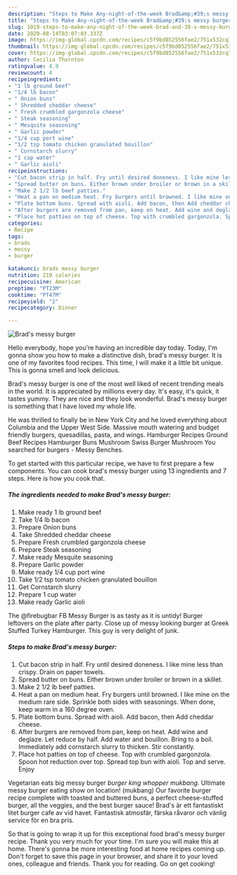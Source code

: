 ```yaml
---
description: "Steps to Make Any-night-of-the-week Brad&amp;#39;s messy burger"
title: "Steps to Make Any-night-of-the-week Brad&amp;#39;s messy burger"
slug: 1019-steps-to-make-any-night-of-the-week-brad-and-39-s-messy-burger
date: 2020-08-14T03:07:03.337Z
image: https://img-global.cpcdn.com/recipes/c5f9bd852556fae2/751x532cq70/brads-messy-burger-recipe-main-photo.jpg
thumbnail: https://img-global.cpcdn.com/recipes/c5f9bd852556fae2/751x532cq70/brads-messy-burger-recipe-main-photo.jpg
cover: https://img-global.cpcdn.com/recipes/c5f9bd852556fae2/751x532cq70/brads-messy-burger-recipe-main-photo.jpg
author: Cecilia Thornton
ratingvalue: 4.9
reviewcount: 4
recipeingredient:
- "1 lb ground beef"
- "1/4 lb bacon"
- " Onion buns"
- " Shredded cheddar cheese"
- " Fresh crumbled gargonzola cheese"
- " Steak seasoning"
- " Mesquite seasoning"
- " Garlic powder"
- "1/4 cup port wine"
- "1/2 tsp tomato chicken granulated bouillon"
- " Cornstarch slurry"
- "1 cup water"
- " Garlic aioli"
recipeinstructions:
- "Cut bacon strip in half. Fry until desired doneness. I like mine less than crispy. Drain on paper towels."
- "Spread butter on buns. Either brown under broiler or brown in a skillet."
- "Make 2 1/2 lb beef patties."
- "Heat a pan on medium heat. Fry burgers until browned. I like mine on the medium rare side. Sprinkle both sides with seasonings. When done, keep warm in a 160 degree oven."
- "Plate bottom buns. Spread with aioli. Add bacon, then Add cheddar cheese."
- "After burgers are removed from pan, keep on heat. Add wine and deglaze. Let reduce by half. Add water and bouillon. Bring to a boil. Immediately add cornstarch slurry to thicken. Stir constantly."
- "Place hot patties on top of cheese. Top with crumbled gargonzola. Spoon hot reduction over top. Spread top bun with aioli. Top and serve. Enjoy"
categories:
- Recipe
tags:
- brads
- messy
- burger

katakunci: brads messy burger 
nutrition: 219 calories
recipecuisine: American
preptime: "PT23M"
cooktime: "PT47M"
recipeyield: "2"
recipecategory: Dinner

---
```



![Brad&#39;s messy burger](https://img-global.cpcdn.com/recipes/c5f9bd852556fae2/751x532cq70/brads-messy-burger-recipe-main-photo.jpg)

Hello everybody, hope you're having an incredible day today. Today, I'm gonna show you how to make a distinctive dish, brad&#39;s messy burger. It is one of my favorites food recipes. This time, I will make it a little bit unique. This is gonna smell and look delicious.

Brad&#39;s messy burger is one of the most well liked of recent trending meals in the world. It is appreciated by millions every day. It's easy, it's quick, it tastes yummy. They are nice and they look wonderful. Brad&#39;s messy burger is something that I have loved my whole life.

He was thrilled to finally be in New York City and he loved everything about Columbia and the Upper West Side. Massive mouth watering and budget friendly burgers, quesadillas, pasta, and wings. Hamburger Recipes Ground Beef Recipes Hamburger Buns Mushroom Swiss Burger Mushroom You searched for burgers - Messy Benches.


To get started with this particular recipe, we have to first prepare a few components. You can cook brad&#39;s messy burger using 13 ingredients and 7 steps. Here is how you cook that.

<!--inarticleads1-->

##### The ingredients needed to make Brad&#39;s messy burger:

1. Make ready 1 lb ground beef
1. Take 1/4 lb bacon
1. Prepare  Onion buns
1. Take  Shredded cheddar cheese
1. Prepare  Fresh crumbled gargonzola cheese
1. Prepare  Steak seasoning
1. Make ready  Mesquite seasoning
1. Prepare  Garlic powder
1. Make ready 1/4 cup port wine
1. Take 1/2 tsp tomato chicken granulated bouillon
1. Get  Cornstarch slurry
1. Prepare 1 cup water
1. Make ready  Garlic aioli


The @firebugbar FB Messy Burger is as tasty as it is untidy! Burger leftovers on the plate after party. Close up of messy looking burger at Greek Stuffed Turkey Hamburger. This guy is very delight of junk. 

<!--inarticleads2-->

##### Steps to make Brad&#39;s messy burger:

1. Cut bacon strip in half. Fry until desired doneness. I like mine less than crispy. Drain on paper towels.
1. Spread butter on buns. Either brown under broiler or brown in a skillet.
1. Make 2 1/2 lb beef patties.
1. Heat a pan on medium heat. Fry burgers until browned. I like mine on the medium rare side. Sprinkle both sides with seasonings. When done, keep warm in a 160 degree oven.
1. Plate bottom buns. Spread with aioli. Add bacon, then Add cheddar cheese.
1. After burgers are removed from pan, keep on heat. Add wine and deglaze. Let reduce by half. Add water and bouillon. Bring to a boil. Immediately add cornstarch slurry to thicken. Stir constantly.
1. Place hot patties on top of cheese. Top with crumbled gargonzola. Spoon hot reduction over top. Spread top bun with aioli. Top and serve. Enjoy


Vegetarian eats big messy burger *burger king whopper mukbang*. Ultimate messy burger eating show on location! (mukbang) Our favorite burger recipe complete with toasted and buttered buns, a perfect cheese-stuffed burger, all the veggies, and the best burger sauce! Brad&#39;s är ett fantastiskt litet burger cafe av vid havet. Fantastisk atmosfär, färska råvaror och vänlig service för en bra pris. 

So that is going to wrap it up for this exceptional food brad&#39;s messy burger recipe. Thank you very much for your time. I'm sure you will make this at home. There's gonna be more interesting food at home recipes coming up. Don't forget to save this page in your browser, and share it to your loved ones, colleague and friends. Thank you for reading. Go on get cooking!
